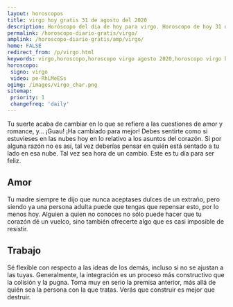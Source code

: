 ```yaml
---
layout: horoscopos
title: virgo hoy gratis 31 de agosto del 2020 
description: Horóscopo del dia de hoy para virgo. Horoscopo de hoy 31 de agosto del 2020. Las predicciones de amor, trabajo, vida personal gratis.
permalink: /horoscopo-diario-gratis/virgo/
amplink: /horoscopo-diario-gratis/amp/virgo/
home: FALSE
redirect_from: /p/virgo.html
keywords: virgo,horoscopo,horoscopo virgo agosto 2020,horoscopo virgo hoy,tarot virgo agosto 2020,horoscopo virgo,tarot virgo hoy,horoscopo de hoy,horoscopo diario,tarot del amor,horoscopo de hoy virgo,horoscopo diario del tarot, Horoscopo de hoy virgo 31 de agosto del 2020,horóscopo del día,signos zodiacales 2020, el horoscopo de hoy
horoscopo:
 signo: virgo
 video: pe-RhLMeESs 
ogimg: /images/virgo_char.png
sitemap:
 priority: 1
 changefreq: 'daily'
---
```



Tu suerte acaba de cambiar en lo que se refiere a las cuestiones de amor y romance, y… ¡Guau! ¡Ha cambiado para mejor! Debes sentirte como si estuvieses en las nubes hoy en lo relativo a los asuntos del corazón. Si por alguna razón no es así, tal vez deberías pensar en quién está sentado a tu lado en esa nube. Tal vez sea hora de un cambio. Este es tu día para ser feliz.

## Amor

Tu madre siempre te dijo que nunca aceptases dulces de un extraño, pero siendo ya una persona adulta puede que tengas que repensar esto, por lo menos hoy. Alguien a quien no conoces no sólo puede hacer que tu corazón dé un vuelco, sino también ofrecerte algo que es casi imposible de resistir.

## Trabajo

Sé flexible con respecto a las ideas de los demás, incluso si no se ajustan a las tuyas. Generalmente, la integración es un proceso más constructivo que la colisión y la pugna. Toma muy en serio la premisa anterior, más allá de quién sea la persona con la que tratas. Verás que construir es mejor que destruir.